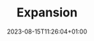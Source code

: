 ---
title: "Expansion"
description: "Embrace the FORCE methodology's Expansion module to leverage analytics and AI/ML for growth, and innovate with data-driven products, monitize on data and use trends to your benefit. "
icon: "cognition"
date: "2023-08-15T11:26:04+01:00"
lastmod: "2024-03-18T16:54:23+00:00"
draft: false
toc: true
weight: 3001
---